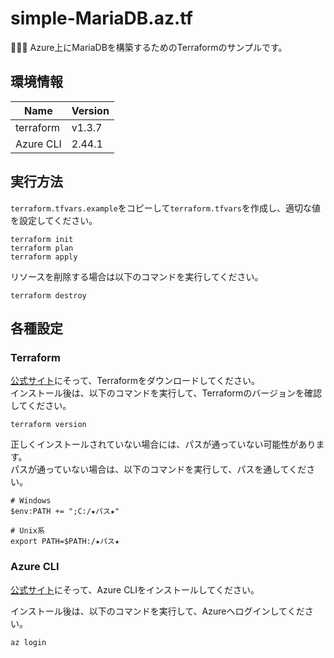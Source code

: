 # simple-MariaDB.az.tf

💐💐💐 Azure上にMariaDBを構築するためのTerraformのサンプルです。  

## 環境情報

| Name | Version |
| ---- | ---- |
| terraform | v1.3.7 |
| Azure CLI | 2.44.1 |

## 実行方法

`terraform.tfvars.example`をコピーして`terraform.tfvars`を作成し、適切な値を設定してください。  

```shell
terraform init
terraform plan
terraform apply
```

リソースを削除する場合は以下のコマンドを実行してください。  

```shell
terraform destroy
```

## 各種設定

### Terraform

[公式サイト](https://developer.hashicorp.com/terraform/downloads)にそって、Terraformをダウンロードしてください。  
インストール後は、以下のコマンドを実行して、Terraformのバージョンを確認してください。  

```shell
terraform version
```

正しくインストールされていない場合には、パスが通っていない可能性があります。  
パスが通っていない場合は、以下のコマンドを実行して、パスを通してください。  

```shell
# Windows
$env:PATH += ";C:/★パス★"

# Unix系
export PATH=$PATH:/★パス★
```

### Azure CLI

[公式サイト](https://learn.microsoft.com/ja-jp/cli/azure/install-azure-cli)にそって、Azure CLIをインストールしてください。  

インストール後は、以下のコマンドを実行して、Azureへログインしてください。  

```shell
az login
```
